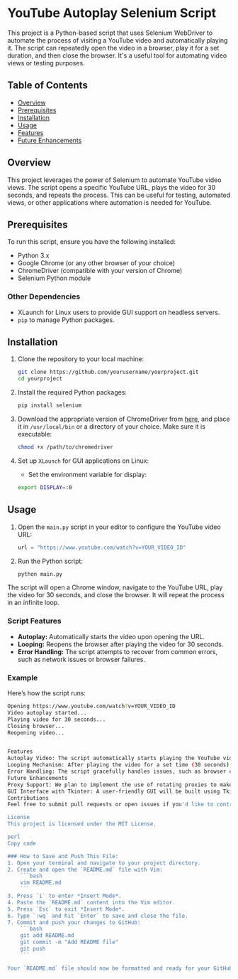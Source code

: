 # YouTube Autoplay Selenium Script

This project is a Python-based script that uses Selenium WebDriver to automate the process of visiting a YouTube video and automatically playing it. The script can repeatedly open the video in a browser, play it for a set duration, and then close the browser. It's a useful tool for automating video views or testing purposes.

## Table of Contents
- [Overview](#overview)
- [Prerequisites](#prerequisites)
- [Installation](#installation)
- [Usage](#usage)
- [Features](#features)
- [Future Enhancements](#future-enhancements)

## Overview
This project leverages the power of Selenium to automate YouTube video views. The script opens a specific YouTube URL, plays the video for 30 seconds, and repeats the process. This can be useful for testing, automated views, or other applications where automation is needed for YouTube.

## Prerequisites
To run this script, ensure you have the following installed:
- Python 3.x
- Google Chrome (or any other browser of your choice)
- ChromeDriver (compatible with your version of Chrome)
- Selenium Python module

### Other Dependencies
- XLaunch for Linux users to provide GUI support on headless servers.
- `pip` to manage Python packages.

## Installation
1. Clone the repository to your local machine:
    ```bash
    git clone https://github.com/yourusername/yourproject.git
    cd yourproject
    ```

2. Install the required Python packages:
    ```bash
    pip install selenium
    ```

3. Download the appropriate version of ChromeDriver from [here](https://sites.google.com/a/chromium.org/chromedriver/downloads), and place it in `/usr/local/bin` or a directory of your choice. Make sure it is executable:
    ```bash
    chmod +x /path/to/chromedriver
    ```

4. Set up `XLaunch` for GUI applications on Linux:
    - Set the environment variable for display:
    ```bash
    export DISPLAY=:0
    ```

## Usage
1. Open the `main.py` script in your editor to configure the YouTube video URL:
    ```python
    url = "https://www.youtube.com/watch?v=YOUR_VIDEO_ID"
    ```

2. Run the Python script:
    ```bash
    python main.py
    ```

The script will open a Chrome window, navigate to the YouTube URL, play the video for 30 seconds, and close the browser. It will repeat the process in an infinite loop.

### Script Features
- **Autoplay:** Automatically starts the video upon opening the URL.
- **Looping:** Reopens the browser after playing the video for 30 seconds.
- **Error Handling:** The script attempts to recover from common errors, such as network issues or browser failures.

### Example
Here’s how the script runs:
```bash
Opening https://www.youtube.com/watch?v=YOUR_VIDEO_ID
Video autoplay started...
Playing video for 30 seconds...
Closing browser...
Reopening video...


Features
Autoplay Video: The script automatically starts playing the YouTube video using JavaScript, simulating a spacebar press or direct play function.
Looping Mechanism: After playing the video for a set time (30 seconds), the script closes the browser and reopens it to start the process again.
Error Handling: The script gracefully handles issues, such as browser crashes or network failures, by retrying up to three times with different configurations.
Future Enhancements
Proxy Support: We plan to implement the use of rotating proxies to make each session appear unique, simulating traffic from different locations.
GUI Interface with Tkinter: A user-friendly GUI will be built using Tkinter, allowing non-technical users to run the script with ease and customize options, such as video URL, duration, and the number of loops.
Contributions
Feel free to submit pull requests or open issues if you'd like to contribute to this project!

License
This project is licensed under the MIT License.

perl
Copy code

### How to Save and Push This File:
1. Open your terminal and navigate to your project directory.
2. Create and open the `README.md` file with Vim:
    ```bash
    vim README.md
    ```
3. Press `i` to enter *Insert Mode*.
4. Paste the `README.md` content into the Vim editor.
5. Press `Esc` to exit *Insert Mode*.
6. Type `:wq` and hit `Enter` to save and close the file.
7. Commit and push your changes to GitHub:
    ```bash
    git add README.md
    git commit -m "Add README file"
    git push
    ```

Your `README.md` file should now be formatted and ready for your GitHub repository.
